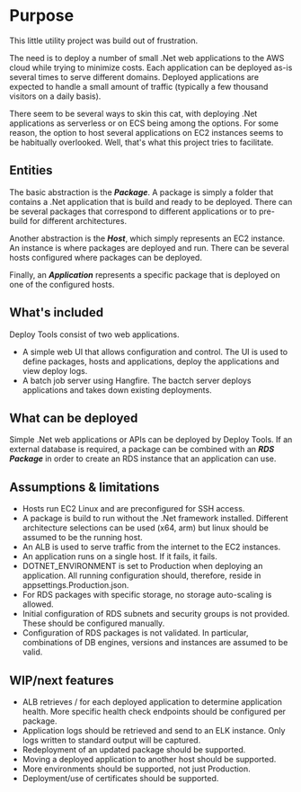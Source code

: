 # Purpose
This little utility project was build out of frustration.

The need is to deploy a number of small .Net web applications to the AWS cloud while trying to minimize costs. Each application can be deployed as-is several times to serve different domains. Deployed applications are expected to handle a small amount of traffic (typically a few thousand visitors on a daily basis).

There seem to be several ways to skin this cat, with deploying .Net applications as serverless or on ECS being among the options. For some reason, the option to host several applications on EC2 instances seems to be habitually overlooked. Well, that's what this project tries to facilitate.

## Entities

The basic abstraction is the **_Package_**. A package is simply a folder that contains a .Net application that is build and ready to be deployed. There can be several packages that correspond to different applications or to pre-build for different architectures. 

Another abstraction is the **_Host_**, which simply represents an EC2 instance. An instance is where packages are deployed and run. There can be several hosts configured where packages can be deployed.

Finally, an **_Application_** represents a specific package that is deployed on one of the configured hosts.

## What's included

Deploy Tools consist of two web applications.
* A simple web UI that allows configuration and control. The UI is used to define packages, hosts and applications, deploy the applications and view deploy logs.
* A batch job server using Hangfire. The bactch server deploys applications and takes down existing deployments.

## What can be deployed

Simple .Net web applications or APIs can be deployed by Deploy Tools. If an external database is required, a package can be combined with an **_RDS Package_** in order to create an RDS instance that an application can use.

## Assumptions & limitations

* Hosts run EC2 Linux and are preconfigured for SSH access.
* A package is build to run without the .Net framework installed. Different architecture selections can be used (x64, arm) but linux should be assumed to be the running host.
* An ALB is used to serve traffic from the internet to the EC2 instances.
* An application runs on a single host. If it fails, it fails.
* DOTNET_ENVIRONMENT is set to Production when deploying an application. All running configuration should, therefore, reside in appsettings.Production.json.
* For RDS packages with specific storage, no storage auto-scaling is allowed.
* Initial configuration of RDS subnets and security groups is not provided. These should be configured manually.
* Configuration of RDS packages is not validated. In particular, combinations of DB engines, versions and instances are assumed to be valid.

## WIP/next features

* ALB retrieves / for each deployed application to determine application health. More specific health check endpoints should be configured per package.
* Application logs should be retrieved and send to an ELK instance. Only logs written to standard output will be captured.
* Redeployment of an updated package should be supported.
* Moving a deployed application to another host should be supported.
* More environments should be supported, not just Production.
* Deployment/use of certificates should be supported.